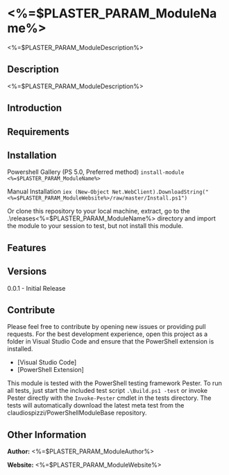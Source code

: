 # <%=$PLASTER_PARAM_ModuleName%>

<%=$PLASTER_PARAM_ModuleDescription%>

## Description

<%=$PLASTER_PARAM_ModuleDescription%>

## Introduction

## Requirements

## Installation

Powershell Gallery (PS 5.0, Preferred method)
`install-module <%=$PLASTER_PARAM_ModuleName%>`

Manual Installation
`iex (New-Object Net.WebClient).DownloadString("<%=$PLASTER_PARAM_ModuleWebsite%>/raw/master/Install.ps1")`

Or clone this repository to your local machine, extract, go to the .\releases\<%=$PLASTER_PARAM_ModuleName%> directory
and import the module to your session to test, but not install this module.

## Features

## Versions

0.0.1 - Initial Release

## Contribute

Please feel free to contribute by opening new issues or providing pull requests.
For the best development experience, open this project as a folder in Visual
Studio Code and ensure that the PowerShell extension is installed.

* [Visual Studio Code]
* [PowerShell Extension]

This module is tested with the PowerShell testing framework Pester. To run all
tests, just start the included test script `.\Build.ps1 -test` or invoke Pester
directly with the `Invoke-Pester` cmdlet in the tests directory. The tests will automatically download
the latest meta test from the claudiospizzi/PowerShellModuleBase repository.

## Other Information

**Author:** <%=$PLASTER_PARAM_ModuleAuthor%>

**Website:** <%=$PLASTER_PARAM_ModuleWebsite%>